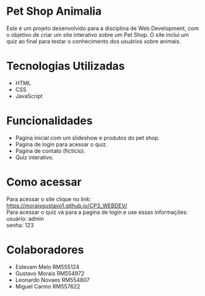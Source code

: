 # Pet Shop Animalia

Este é um projeto desenvolvido para a disciplina de Web Development, com o objetivo de criar um site interativo sobre um Pet Shop. O site inclui um quiz ao final para testar o conhecimento dos usuários sobre animais.

# Tecnologias Utilizadas

 - HTML
 - CSS
 - JavaScript

# Funcionalidades

- Pagina inicial com um slideshow e produtos do pet shop.
- Pagina de login para acessar o quiz.
- Pagina de contato (fictício).
- Quiz interativo.

# Como acessar

Para acessar o site clique no link: https://moraisgustavo1.github.io/CP3_WEBDEV/ <br>
Para acessar o quiz vá para a pagina de login e use essas informações:<br> usuário: admin <br>senha: 123

# Colaboradores

- Estevam Melo RM555124 
- Gustavo Morais RM554972
- Leonardo Novaes RM554807
- Miguel Carmo RM557622
